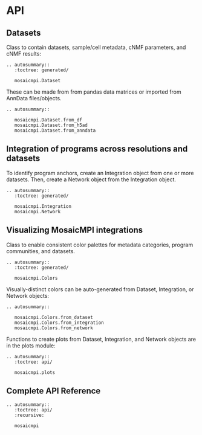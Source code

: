# API


## Datasets

Class to contain datasets, sample/cell metadata, cNMF parameters, and cNMF results:

```{eval-rst}
.. autosummary::
   :toctree: generated/

   mosaicmpi.Dataset
```

These can be made from from pandas data matrices or imported from AnnData files/objects.

```{eval-rst}
.. autosummary::
   
   mosaicmpi.Dataset.from_df
   mosaicmpi.Dataset.from_h5ad
   mosaicmpi.Dataset.from_anndata
```

## Integration of programs across resolutions and datasets

To identify program anchors, create an Integration object from one or more datasets. Then, create a Network object from the Integration object.

```{eval-rst}
.. autosummary::
   :toctree: generated/

   mosaicmpi.Integration
   mosaicmpi.Network
```

## Visualizing MosaicMPI integrations

Class to enable consistent color palettes for metadata categories, program communities, and datasets.

```{eval-rst}
.. autosummary::
   :toctree: generated/

   mosaicmpi.Colors
```

Visually-distinct colors can be auto-generated from Dataset, Integration, or Network objects:

```{eval-rst}
.. autosummary::
   
   mosaicmpi.Colors.from_dataset
   mosaicmpi.Colors.from_integration
   mosaicmpi.Colors.from_network
```

Functions to create plots from Dataset, Integration, and Network objects are in the plots module:

```{eval-rst}
.. autosummary::
   :toctree: api/

   mosaicmpi.plots
```


## Complete API Reference

```{eval-rst}
.. autosummary::
   :toctree: api/
   :recursive:

   mosaicmpi
```